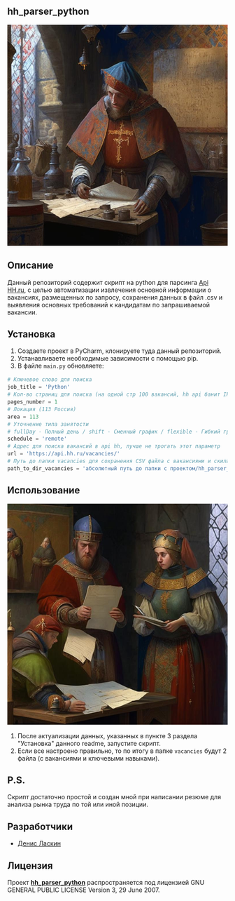 ## hh_parser_python

<p align="center">
      <img src="img_for_readme/logo.png" alt="Лого проекта">
</p>

## Описание

Данный репозиторий содержит скрипт на python для парсинга [Api HH.ru](https://dev.hh.ru/), 
с целью автоматизации извлечения основной информации о вакансиях, размещенных по запросу, 
сохранения данных в файл .csv и выявления основных требований к кандидатам по запрашиваемой вакансии.  

## Установка

1. Создаете проект в PyCharm, клонируете туда данный репозиторий. 
2. Устанавливаете необходимые зависимости с помощью pip.
3. В файле `main.py` обновляете:

```Python
# Ключевое слово для поиска
job_title = 'Python'
# Кол-во страниц для поиска (на одной стр 100 вакансий, hh api банит IP на сутки после парсинга >100 вакансий)
pages_number = 1
# Локация (113 Россия)
area = 113
# Уточнение типа занятости
# fullDay - Полный день / shift - Сменный график / flexible - Гибкий график / remote - Удаленная работа / flyInFlyOut - Вахтовый метод
schedule = 'remote'
# Адрес для поиска вакансий в api hh, лучше не трогать этот параметр
url = 'https://api.hh.ru/vacancies/'
# Путь до папки vacancies для сохранения CSV файла с вакансиями и скилами
path_to_dir_vacancies = 'абсолютный путь до папки с проектом/hh_parser_python/vacancies/'

```

## Использование

<p align="center">
      <img src="img_for_readme/01.png" alt="Лого проекта">
</p>

1. После актуализации данных, указанных в пункте 3 раздела "Установка" данного readme, запустите скрипт.
2. Если все настроено правильно, то по итогу в папке `vacancies` будут 2 файла (с вакансиями и ключевыми навыками).

## P.S.

Скрипт достаточно простой и создан мной при написании резюме для анализа рынка труда по той или иной позиции.
   
## Разработчики
   
- [Денис Ласкин](https://github.com/DlasWEB)
   
## Лицензия
   
Проект **[hh_parser_python](https://github.com/DlasWEB/parser_zakupki_gov_ru)** распространяется под лицензией GNU GENERAL PUBLIC LICENSE Version 3, 29 June 2007.
